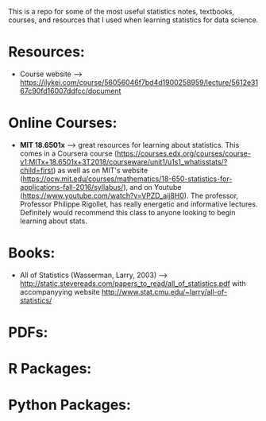 This is a repo for some of the most useful statistics notes, textbooks, courses, and resources that I used when learning statistics for data science.

# Resources: 
- Course website --> https://ilykei.com/course/56056046f7bd4d1900258959/lecture/5612e3167c90fd16007ddfcc/document



# Online Courses: 
- **MIT 18.6501x** --> great resources for learning about statistics. This comes in a Coursera course (https://courses.edx.org/courses/course-v1:MITx+18.6501x+3T2018/courseware/unit1/u1s1_whatisstats/?child=first) as well as on MIT's website (https://ocw.mit.edu/courses/mathematics/18-650-statistics-for-applications-fall-2016/syllabus/), and on Youtube (https://www.youtube.com/watch?v=VPZD_aij8H0). The professor, Professor Philippe Rigollet, has really energetic and informative lectures. Definitely would recommend this class to anyone looking to begin learning about stats.


# Books: 
- All of Statistics (Wasserman, Larry, 2003) -->  http://static.stevereads.com/papers_to_read/all_of_statistics.pdf with accompanyying website http://www.stat.cmu.edu/~larry/all-of-statistics/ 



# PDFs: 



# R Packages: 




# Python Packages: 




